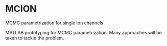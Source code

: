 MCION
=====

MCMC parametrization for single ion channels


MATLAB prototyping for MCMC parametrization. Many approaches will be taken to tackle the problem.
